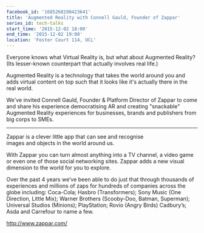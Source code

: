 ```yaml
---
facebook_id: '1685268198423641'
title: 'Augmented Reality with Connell Gauld, Founder of Zappar'
series_id: tech-talks
start_time: '2015-12-02 18:00'
end_time: '2015-12-02 19:00'
location: 'Foster Court 114, UCL'
---
```


Everyone knows what Virtual Reality is, but what about Augmented Reality? (Its lesser-known counterpart that actually involves real life.)  

Augmented Reality is a technology that takes the world around you and adds virtual content on top such that it looks like it's actually there in the real world.  

We've invited Connell Gauld, Founder & Platform Director of Zappar to come and share his experience democratising AR and creating "snackable" Augmented Reality experiences for businesses, brands and publishers from big corps to SMEs.  

---  

Zappar is a clever little app that can see and recognise  
images and objects in the world around us.  

With Zappar you can turn almost anything into a TV channel, a video game or even one of those social networking sites. Zappar adds a new visual dimension to the world for you to explore.  

Over the past 4 years we’ve been able to do just that through thousands of experiences and millions of zaps for hundreds of companies across the globe including: Coca-Cola; Hasbro (Transformers); Sony Music (One Direction, Little Mix); Warner Brothers (Scooby-Doo, Batman, Superman); Universal Studios (Minions); PlayStation; Rovio (Angry Birds) Cadbury’s; Asda and Carrefour to name a few.  

http://www.zappar.com/
